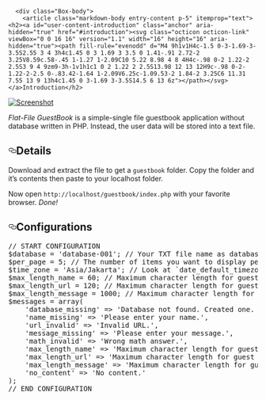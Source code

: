       <div class="Box-body">
        <article class="markdown-body entry-content p-5" itemprop="text"><h2><a id="user-content-introduction" class="anchor" aria-hidden="true" href="#introduction"><svg class="octicon octicon-link" viewBox="0 0 16 16" version="1.1" width="16" height="16" aria-hidden="true"><path fill-rule="evenodd" d="M4 9h1v1H4c-1.5 0-3-1.69-3-3.5S2.55 3 4 3h4c1.45 0 3 1.69 3 3.5 0 1.41-.91 2.72-2 3.25V8.59c.58-.45 1-1.27 1-2.09C10 5.22 8.98 4 8 4H4c-.98 0-2 1.22-2 2.5S3 9 4 9zm9-3h-1v1h1c1 0 2 1.22 2 2.5S13.98 12 13 12H9c-.98 0-2-1.22-2-2.5 0-.83.42-1.64 1-2.09V6.25c-1.09.53-2 1.84-2 3.25C6 11.31 7.55 13 9 13h4c1.45 0 3-1.69 3-3.5S14.5 6 13 6z"></path></svg></a>Introduction</h2>
<p><a target="_blank" rel="noopener noreferrer" href="https://camo.githubusercontent.com/bcec1bc2d0ec70cb400d191a4054be319e24757c/687474703a2f2f342e62702e626c6f6773706f742e636f6d2f2d676250724162374741624d2f55765756775567446d36492f41414141414141414964492f53545061545165727874672f73313630302f666c61742d66696c652d6775657374626f6f6b2d776974682d7068702e706e67"><img src="https://camo.githubusercontent.com/bcec1bc2d0ec70cb400d191a4054be319e24757c/687474703a2f2f342e62702e626c6f6773706f742e636f6d2f2d676250724162374741624d2f55765756775567446d36492f41414141414141414964492f53545061545165727874672f73313630302f666c61742d66696c652d6775657374626f6f6b2d776974682d7068702e706e67" alt="Screenshot" data-canonical-src="https://4.bp.blogspot.com/-ONlaqYKYnGA/XiL07m33wTI/AAAAAAAAAvg/ypU4Uo6GxEM84YfERArDNFqdqmO93IG7gCLcBGAsYHQ/s1600/PHP%2BFlat-File%2BGuestBook.png" style="max-width:100%;"></a></p>
<p><em>Flat-File GuestBook</em> is a simple-single file guestbook application without database written in PHP. Instead, the user data will be stored into a text file.</p>
<h2><a id="user-content-details" class="anchor" aria-hidden="true" href="#details"><svg class="octicon octicon-link" viewBox="0 0 16 16" version="1.1" width="16" height="16" aria-hidden="true"><path fill-rule="evenodd" d="M4 9h1v1H4c-1.5 0-3-1.69-3-3.5S2.55 3 4 3h4c1.45 0 3 1.69 3 3.5 0 1.41-.91 2.72-2 3.25V8.59c.58-.45 1-1.27 1-2.09C10 5.22 8.98 4 8 4H4c-.98 0-2 1.22-2 2.5S3 9 4 9zm9-3h-1v1h1c1 0 2 1.22 2 2.5S13.98 12 13 12H9c-.98 0-2-1.22-2-2.5 0-.83.42-1.64 1-2.09V6.25c-1.09.53-2 1.84-2 3.25C6 11.31 7.55 13 9 13h4c1.45 0 3-1.69 3-3.5S14.5 6 13 6z"></path></svg></a>Details</h2>
<p>Download and extract the file to get a <code>guestbook</code> folder. Copy the folder and it’s contents then paste to your localhost folder.</p>
<p>Now open <code>http://localhost/guestbook/index.php</code> with your favorite browser. <em>Done!</em></p>
<h2><a id="user-content-configurations" class="anchor" aria-hidden="true" href="#configurations"><svg class="octicon octicon-link" viewBox="0 0 16 16" version="1.1" width="16" height="16" aria-hidden="true"><path fill-rule="evenodd" d="M4 9h1v1H4c-1.5 0-3-1.69-3-3.5S2.55 3 4 3h4c1.45 0 3 1.69 3 3.5 0 1.41-.91 2.72-2 3.25V8.59c.58-.45 1-1.27 1-2.09C10 5.22 8.98 4 8 4H4c-.98 0-2 1.22-2 2.5S3 9 4 9zm9-3h-1v1h1c1 0 2 1.22 2 2.5S13.98 12 13 12H9c-.98 0-2-1.22-2-2.5 0-.83.42-1.64 1-2.09V6.25c-1.09.53-2 1.84-2 3.25C6 11.31 7.55 13 9 13h4c1.45 0 3-1.69 3-3.5S14.5 6 13 6z"></path></svg></a>Configurations</h2>
<div class="highlight highlight-source-hack"><pre><span class="pl-c"><span class="pl-c">//</span> START CONFIGURATION</span>
<span class="pl-smi">$database</span> <span class="pl-k">=</span> <span class="pl-s"><span class="pl-pds">'</span>database-001<span class="pl-pds">'</span></span>; <span class="pl-c"><span class="pl-c">//</span> Your TXT file name as database.</span>
<span class="pl-smi">$per_page</span> <span class="pl-k">=</span> <span class="pl-c1">5</span>; <span class="pl-c"><span class="pl-c">//</span> The number of items you want to display per page.</span>
<span class="pl-smi">$time_zone</span> <span class="pl-k">=</span> <span class="pl-s"><span class="pl-pds">'</span>Asia/Jakarta<span class="pl-pds">'</span></span>; <span class="pl-c"><span class="pl-c">//</span> Look at `date_default_timezone_set()`</span>
<span class="pl-smi">$max_length_name</span> <span class="pl-k">=</span> <span class="pl-c1">60</span>; <span class="pl-c"><span class="pl-c">//</span> Maximum character length for guest name</span>
<span class="pl-smi">$max_length_url</span> <span class="pl-k">=</span> <span class="pl-c1">120</span>; <span class="pl-c"><span class="pl-c">//</span> Maximum character length for guest URL</span>
<span class="pl-smi">$max_length_message</span> <span class="pl-k">=</span> <span class="pl-c1">1000</span>; <span class="pl-c"><span class="pl-c">//</span> Maximum character length for guest message</span>
<span class="pl-smi">$messages</span> <span class="pl-k">=</span> <span class="pl-c1">array</span>(
    <span class="pl-s"><span class="pl-pds">'</span>database_missing<span class="pl-pds">'</span></span> <span class="pl-k">=&gt;</span> <span class="pl-s"><span class="pl-pds">'</span>Database not found. Created one. Please reload the page.<span class="pl-pds">'</span></span>,
    <span class="pl-s"><span class="pl-pds">'</span>name_missing<span class="pl-pds">'</span></span> <span class="pl-k">=&gt;</span> <span class="pl-s"><span class="pl-pds">'</span>Please enter your name.<span class="pl-pds">'</span></span>,
    <span class="pl-s"><span class="pl-pds">'</span>url_invalid<span class="pl-pds">'</span></span> <span class="pl-k">=&gt;</span> <span class="pl-s"><span class="pl-pds">'</span>Invalid URL.<span class="pl-pds">'</span></span>,
    <span class="pl-s"><span class="pl-pds">'</span>message_missing<span class="pl-pds">'</span></span> <span class="pl-k">=&gt;</span> <span class="pl-s"><span class="pl-pds">'</span>Please enter your message.<span class="pl-pds">'</span></span>,
    <span class="pl-s"><span class="pl-pds">'</span>math_invalid<span class="pl-pds">'</span></span> <span class="pl-k">=&gt;</span> <span class="pl-s"><span class="pl-pds">'</span>Wrong math answer.<span class="pl-pds">'</span></span>,
    <span class="pl-s"><span class="pl-pds">'</span>max_length_name<span class="pl-pds">'</span></span> <span class="pl-k">=&gt;</span> <span class="pl-s"><span class="pl-pds">'</span>Maximum character length for guest name is <span class="pl-pds">'</span></span> <span class="pl-k">.</span> <span class="pl-smi">$max_length_name</span>,
    <span class="pl-s"><span class="pl-pds">'</span>max_length_url<span class="pl-pds">'</span></span> <span class="pl-k">=&gt;</span> <span class="pl-s"><span class="pl-pds">'</span>Maximum character length for guest URL is <span class="pl-pds">'</span></span> <span class="pl-k">.</span> <span class="pl-smi">$max_length_url</span>,
    <span class="pl-s"><span class="pl-pds">'</span>max_length_message<span class="pl-pds">'</span></span> <span class="pl-k">=&gt;</span> <span class="pl-s"><span class="pl-pds">'</span>Maximum character length for guest message is <span class="pl-pds">'</span></span> <span class="pl-k">.</span> <span class="pl-smi">$max_length_message</span>,
    <span class="pl-s"><span class="pl-pds">'</span>no_content<span class="pl-pds">'</span></span> <span class="pl-k">=&gt;</span> <span class="pl-s"><span class="pl-pds">'</span>No content.<span class="pl-pds">'</span></span>
);
<span class="pl-c"><span class="pl-c">//</span> END CONFIGURATION</span></pre></div>
</article>
   </div>
